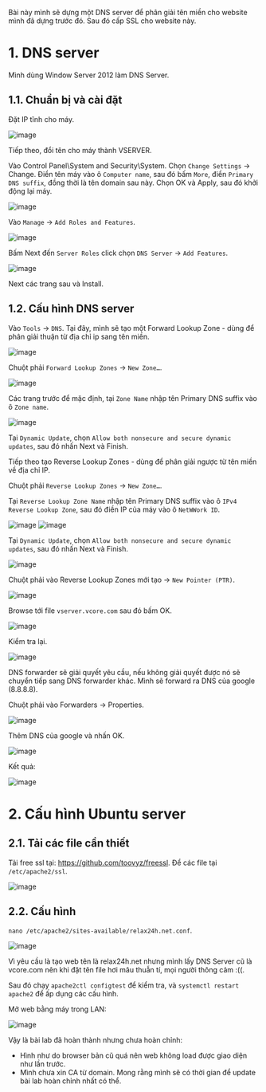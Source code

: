 Bài này mình sẽ dựng một DNS server để phân giải tên miền cho website mình đã dựng trước đó. Sau đó cấp SSL cho website này.

# 1. DNS server

Mình dùng Window Server 2012 làm DNS Server.

## 1.1. Chuẩn bị và cài đặt

Đặt IP tĩnh cho máy.

![image](https://github.com/toovyz/blog/assets/90684283/6e4f955b-ab8f-46cf-8dc5-78f120d980c2)

Tiếp theo, đổi tên cho máy thành VSERVER.

Vào Control Panel\System and Security\System. Chọn `Change Settings` -> Change. Điền tên máy vào ô `Computer name`, sau đó bấm `More`, điền `Primary DNS suffix`, đồng thời là tên domain sau này. Chọn OK và Apply, sau đó khởi động lại máy.

![image](https://github.com/toovyz/blog/assets/90684283/9f2c4d90-bd6b-4500-93c6-9c4e53a1d684)

Vào `Manage` -> `Add Roles and Features`.

![image](https://github.com/toovyz/blog/assets/90684283/02659e5f-dc05-4162-b01d-1da3d393e2f6)

Bấm Next đến `Server Roles` click chọn `DNS Server` -> `Add Features`.

![image](https://github.com/toovyz/blog/assets/90684283/1527ce98-6483-4f3e-9991-2da3e73c1af2)

Next các trang sau và Install.

## 1.2. Cấu hình DNS server

Vào `Tools` -> `DNS`. Tại đây, mình sẽ tạo một Forward Lookup Zone - dùng để phân giải thuận từ địa chỉ ip sang tên miền.

![image](https://github.com/toovyz/blog/assets/90684283/02c367b5-6531-4aef-bdc6-7f3eed4b9a02)

Chuột phải `Forward Lookup Zones` -> `New Zone…`.

![image](https://github.com/toovyz/blog/assets/90684283/f99ebe06-b588-42e5-9021-b7aa0c4feb82)

Các trang trước để mặc định, tại `Zone Name` nhập tên Primary DNS suffix vào ô `Zone name`.

![image](https://github.com/toovyz/blog/assets/90684283/eb925814-7ec2-4095-b380-61e7c6b2e87c)

Tại `Dynamic Update`, chọn `Allow both nonsecure and secure dynamic updates`, sau đó nhấn Next và Finish.

Tiếp theo tạo Reverse Lookup Zones - dùng để phân giải ngược từ tên miền về địa chỉ IP.

Chuột phải `Reverse Lookup Zones` -> `New Zone…`.

Tại `Reverse Lookup Zone Name` nhập tên Primary DNS suffix vào ô `IPv4 Reverse Lookup Zone`, sau đó điền IP của máy vào ô `NetWWork ID`.

![image](https://github.com/toovyz/blog/assets/90684283/78af74b4-0cb7-4e94-8eed-a25fc9bed37c)
![image](https://github.com/toovyz/blog/assets/90684283/f734c984-7f33-4733-bd23-d66da7d05317)

Tại `Dynamic Update`, chọn `Allow both nonsecure and secure dynamic updates`, sau đó nhấn Next và Finish.

![image](https://github.com/toovyz/blog/assets/90684283/ca17ca7c-6172-4676-b6fb-45ebd0809d81)

Chuột phải vào Reverse Lookup Zones mới tạo -> `New Pointer (PTR)`.

![image](https://github.com/toovyz/blog/assets/90684283/b8a75e71-efee-4c69-a03b-7f0a3152d03c)

Browse tới file `vserver.vcore.com` sau đó bấm OK. 

![image](https://github.com/toovyz/blog/assets/90684283/35f53cac-a47c-4e52-8fbc-571e9dc6d965)

Kiểm tra lại.

![image](https://github.com/toovyz/blog/assets/90684283/f33eaa1e-fb0c-484f-9b62-202742fef74d)

DNS forwarder sẽ giải quyết yêu cầu, nếu không giải quyết được nó sẽ chuyển tiếp sang DNS forwarder khác​. Mình sẽ forward ra DNS của google (8.8.8.8).

Chuột phải vào Forwarders -> Properties.

![image](https://github.com/toovyz/blog/assets/90684283/f594f74a-f3cd-4d2c-a606-323c29906f4d)

Thêm DNS của google và nhấn OK.

![image](https://github.com/toovyz/blog/assets/90684283/fab24e9f-334d-4eb7-a541-c9a38f799027)

Kết quả: 

![image](https://github.com/toovyz/blog/assets/90684283/72ffda42-f649-43a9-afa0-da9f2fe54968)

# 2. Cấu hình Ubuntu server
## 2.1. Tải các file cần thiết
Tải free ssl tại: https://github.com/toovyz/freessl. Để các file tại `/etc/apache2/ssl`.

![image](https://github.com/toovyz/blog/assets/90684283/54dd41c5-5cc9-4534-a7d0-4787c6a44bf4)

## 2.2. Cấu hình

`nano /etc/apache2/sites-available/relax24h.net.conf`.

![image](https://github.com/toovyz/blog/assets/90684283/5aae66cd-0dcd-4402-8a77-9c087eff48b2)

Vì yêu cầu là tạo web tên là relax24h.net nhưng mình lấy DNS Server cũ là vcore.com nên khi đặt tên file hơi mâu thuẫn tí, mọi người thông cảm :((.

Sau đó chạy `apache2ctl configtest` để kiểm tra, và `systemctl restart apache2` để ấp dụng các cấu hình.

Mở web bằng máy trong LAN:

![image](https://github.com/toovyz/blog/assets/90684283/e941ea0b-8b63-4da7-b1bd-7ce4ea90012f)

Vậy là bài lab đã hoàn thành nhưng chưa hoàn chỉnh:
- Hình như do browser bản cũ quá nên web không load được giao diện như lần trước.
- Mình chưa xin CA từ domain.
Mong rằng mình sẽ có thời gian để update bài lab hoàn chỉnh nhất có thể.
